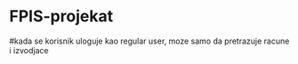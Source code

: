 # FPIS-projekat
#kada se korisnik uloguje kao regular user, moze samo da pretrazuje racune  i izvodjace 